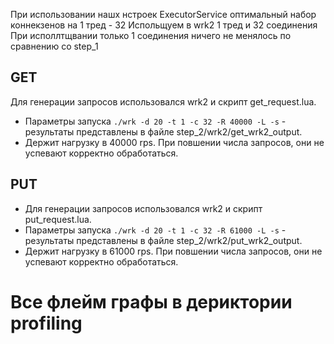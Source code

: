 При использовании нашх нстроек ExecutorService оптимальный набор коннекзенов на 1 тред - 32
Испольщуем в wrk2 1 тред и 32 соединения 
При исполлтщвании только 1 соединения ничего не менялось по сравнению со step_1

## GET
Для генерации запросов использовался wrk2 и скрипт get_request.lua.
* Параметры запуска ```./wrk -d 20 -t 1 -c 32 -R 40000 -L -s``` - результаты представлены в файле step_2/wrk2/get_wrk2_output.
* Держит нагрузку в 40000 rps. При повшении числа запросов, они не успевают корректно обработаться.

## PUT
* Для генерации запросов использовался wrk2 и скрипт put_request.lua. 
* Параметры запуска ```./wrk -d 20 -t 1 -c 32 -R 61000 -L -s``` - результаты представлены в файле step_2/wrk2/put_wrk2_output.
* Держит нагрузку в 61000 rps. При повшении числа запросов, они не успевают корректно обработаться.

# Все флейм графы в дериктории profiling